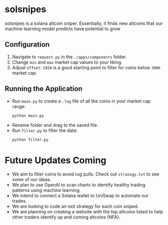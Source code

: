 # solsnipes

solsnipes is a solana altcoin sniper. 
Essentially, it finds new altcoins that our machine learning model predicts have potential to grow

## Configuration

1. Navigate to `request.py` in the `./apps/components` folder.
2. Change `min` and `max` market cap values to your liking.
3. Adjust `offset`: `1920` is a good starting point to filter for coins below `300k` market cap.

## Running the Application

- Run `main.py` to create a `.log` file of all the coins in your market cap range:
  ```bash
  python main.py
  ```
- Rename folder and drag to the saved file.
- Run `filter.py` to filter the data:
  ```bash
  python filter.py
  ```

# Future Updates Coming

- We aim to filter coins to avoid rug pulls. Check out `strategy.txt` to see some of our ideas.
- We plan to use OpenAI to scan charts to identify healthy trading patterns using machine learning.
- We intend to connect a Solana wallet to UniSwap to automate our trades.
- We are looking to code an exit strategy for each coin sniped.
- We are planning on creating a website with the top altcoins listed to help other traders identify up and coming altcoins (NFA).
